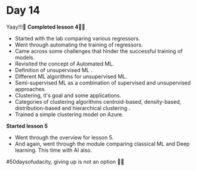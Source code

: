 # Day 14

Yaay!!!:dancer:
**Completed lesson 4:100::tada:**
* Started with the lab comparing various regressors.
* Went through automating the training of regressors.
* Came across some challenges that hinder the successful training of models.
* Revisited the concept of Automated ML.
* Definition of unsupervised ML .
* Different ML algorithms for unsupervised ML.
* Semi-supervised ML as a combination of supervised and unsupervised approaches.
* Clustering, it's goal and some applications.
* Categories of clustering algorithms centroid-based, density-based, distribution-based and hierarchical clustering .
* Trained a simple clustering model on Azure.

**Started lesson 5**
* Went through the overview for lesson 5.
* And again, went through the module comparing classical ML and Deep learning. This time with AI also.

#50daysofudacity, giving up is not an option :muscle::clap: 
